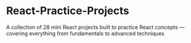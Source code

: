 # React-Practice-Projects
A collection of 28 mini React projects built to practice React concepts — covering everything from fundamentals to advanced techniques
